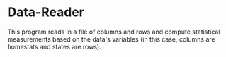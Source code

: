 # Data-Reader
This program reads in a file of columns and rows and compute statistical measurements based on the data's variables (in this case, columns are homestats and states are rows).
